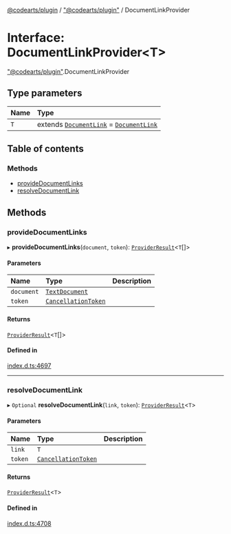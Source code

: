 [@codearts/plugin](../README.md) / ["@codearts/plugin"](../modules/_codearts_plugin_.md) / DocumentLinkProvider

# Interface: DocumentLinkProvider<T\>

["@codearts/plugin"](../modules/_codearts_plugin_.md).DocumentLinkProvider

## Type parameters

| Name | Type |
| :------ | :------ |
| `T` | extends [`DocumentLink`](../classes/codearts_plugin_.DocumentLink.md) = [`DocumentLink`](../classes/codearts_plugin_.DocumentLink.md) |

## Table of contents

### Methods

- [provideDocumentLinks](codearts_plugin_.DocumentLinkProvider.md#providedocumentlinks)
- [resolveDocumentLink](codearts_plugin_.DocumentLinkProvider.md#resolvedocumentlink)

## Methods

### provideDocumentLinks

▸ **provideDocumentLinks**(`document`, `token`): [`ProviderResult`](../modules/_codearts_plugin_.md#providerresult)<`T`[]\>

#### Parameters

| Name | Type | Description |
| :------ | :------ | :------ |
| `document` | [`TextDocument`](codearts_plugin_.TextDocument.md) |  |
| `token` | [`CancellationToken`](codearts_plugin_.CancellationToken.md) |  |

#### Returns

[`ProviderResult`](../modules/_codearts_plugin_.md#providerresult)<`T`[]\>

#### Defined in

[index.d.ts:4697](https://github.com/huaweicloud/cloudide-plugin-api/blob/84e382d/index.d.ts#L4697)

___

### resolveDocumentLink

▸ `Optional` **resolveDocumentLink**(`link`, `token`): [`ProviderResult`](../modules/_codearts_plugin_.md#providerresult)<`T`\>

#### Parameters

| Name | Type | Description |
| :------ | :------ | :------ |
| `link` | `T` |  |
| `token` | [`CancellationToken`](codearts_plugin_.CancellationToken.md) |  |

#### Returns

[`ProviderResult`](../modules/_codearts_plugin_.md#providerresult)<`T`\>

#### Defined in

[index.d.ts:4708](https://github.com/huaweicloud/cloudide-plugin-api/blob/84e382d/index.d.ts#L4708)
